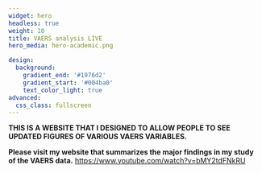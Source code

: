```yaml
---
widget: hero
headless: true
weight: 10
title: VAERS analysis LIVE
hero_media: hero-academic.png

design:
  background:
    gradient_end: '#1976d2'
    gradient_start: '#004ba0'
    text_color_light: true
advanced:
  css_class: fullscreen
---
```


**THIS IS A WEBSITE THAT I DESIGNED TO ALLOW PEOPLE TO SEE UPDATED FIGURES OF VARIOUS VAERS VARIABLES.**

**Please visit my website that summarizes the major findings in my study of the VAERS data.**
https://www.youtube.com/watch?v=bMY2tdFNkRU
